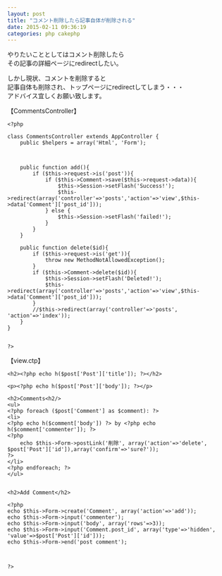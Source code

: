 ```yaml
---
layout: post
title: "コメント削除したら記事自体が削除される"
date: 2015-02-11 09:36:19
categories: php cakephp
---
```

<p>やりたいこととしてはコメント削除したら<br>
その記事の詳細ページにredirectしたい。</p>

<p>しかし現状、コメントを削除すると<br>
記事自体も削除され、トップページにredirectしてしまう・・・<br>
アドバイス宜しくお願い致します。</p>

<p>【CommentsController】</p>

<pre><code>&lt;?php

class CommentsController extends AppController {
    public $helpers = array('Html', 'Form');



    public function add(){
        if ($this-&gt;request-&gt;is('post')){
            if ($this-&gt;Comment-&gt;save($this-&gt;request-&gt;data)){
                $this-&gt;Session-&gt;setFlash('Success!');
                $this-&gt;redirect(array('controller'=&gt;'posts','action'=&gt;'view',$this-&gt;data['Comment']['post_id']));
            } else {
                $this-&gt;Session-&gt;setFlash('failed!');
            }
        }
    }

    public function delete($id){
        if ($this-&gt;request-&gt;is('get')){
            throw new MethodNotAllowedException();
        }
        if ($this-&gt;Comment-&gt;delete($id)){
            $this-&gt;Session-&gt;setFlash('Deleted!');
            $this-&gt;redirect(array('controller'=&gt;'posts','action'=&gt;'view',$this-&gt;data['Comment']['post_id']));
        }
        //$this-&gt;redirect(array('controller'=&gt;'posts', 'action'=&gt;'index'));
    }
}


?&gt;
</code></pre>

<p>【view.ctp】</p>

<pre><code>&lt;h2&gt;&lt;?php echo h($post['Post']['title']); ?&gt;&lt;/h2&gt;

&lt;p&gt;&lt;?php echo h($post['Post']['body']); ?&gt;&lt;/p&gt;

&lt;h2&gt;Comments&lt;h2/&gt;
&lt;ul&gt;
&lt;?php foreach ($post['Comment'] as $comment): ?&gt;
&lt;li&gt;
&lt;?php echo h($comment['body']) ?&gt; by &lt;?php echo h($comment['commenter']); ?&gt;
&lt;?php
    echo $this-&gt;Form-&gt;postLink('削除', array('action'=&gt;'delete', $post['Post']['id']),array('confirm'=&gt;'sure?'));
?&gt;
&lt;/li&gt;
&lt;?php endforeach; ?&gt;
&lt;/ul&gt;


&lt;h2&gt;Add Comment&lt;/h2&gt;

&lt;?php
echo $this-&gt;Form-&gt;create('Comment', array('action'=&gt;'add'));
echo $this-&gt;Form-&gt;input('commenter');
echo $this-&gt;Form-&gt;input('body', array('rows'=&gt;3));
echo $this-&gt;Form-&gt;input('Comment.post_id', array('type'=&gt;'hidden', 'value'=&gt;$post['Post']['id']));
echo $this-&gt;Form-&gt;end('post comment');



?&gt;
</code></pre>
